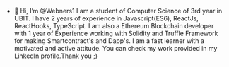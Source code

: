 - 👋 Hi, I’m @Webners1
I am a student of Computer Science of 3rd year in UBIT. I have 2 years of experience in Javascript(ES6), ReactJs, ReactHooks, TypeScript.
I am also a Ethereum Blockchain developer with 1 year of Experience working with Solidity and Truffle Framework for making Smartcontract's and Dapp's.
I am a fast learner with a motivated and active attitude. You can check my work provided in my LinkedIn profile.Thank you ;)

<!---
Webners1/Webners1 is a ✨ special ✨ repository because its `README.md` (this file) appears on your GitHub profile.
You can click the Preview link to take a look at your changes.
--->
